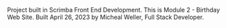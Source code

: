 Project built in Scrimba Front End Development. This is Module 2 - Birthday Web Site. Built April 26, 2023 by Micheal Weller, Full Stack Developer.
